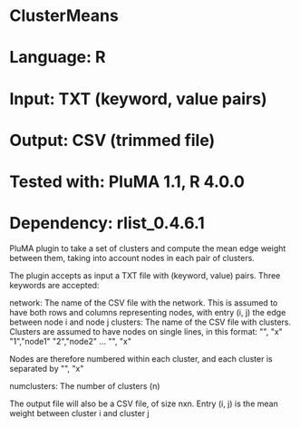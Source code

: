 # ClusterMeans
# Language: R
# Input: TXT (keyword, value pairs)
# Output: CSV (trimmed file)
# Tested with: PluMA 1.1, R 4.0.0
# Dependency: rlist_0.4.6.1

PluMA plugin to take a set of clusters and compute the mean edge weight between them, taking
into account nodes in each pair of clusters.

The plugin accepts as input a TXT file with (keyword, value) pairs.  Three keywords are accepted:

network: The name of the CSV file with the network.  This is assumed to have both rows and columns
representing nodes, with entry (i, j) the edge between node i and node j
clusters: The name of the CSV file with clusters.  Clusters are assumed to have nodes on single lines, in
this format:
"", "x"
"1","node1"
"2","node2"
...
"", "x"

Nodes are therefore numbered within each cluster, and each cluster is separated by "", "x"

numclusters: The number of clusters (n)

The output file will also be a CSV file, of size nxn.  Entry (i, j) is the mean weight
between cluster i and cluster j 

